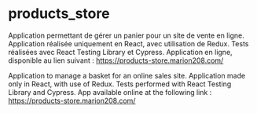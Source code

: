 # products_store

Application permettant de gérer un panier pour un site de vente en ligne.
Application réalisée uniquement en React, avec utilisation de Redux.
Tests réalisées avec React Testing Library et Cypress.
Application en ligne, disponible au lien suivant : https://products-store.marion208.com/

Application to manage a basket for an online sales site.
Application made only in React, with use of Redux.
Tests performed with React Testing Library and Cypress.
App available online at the following link : https://products-store.marion208.com/
